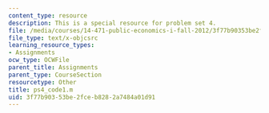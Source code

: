 ```yaml
---
content_type: resource
description: This is a special resource for problem set 4.
file: /media/courses/14-471-public-economics-i-fall-2012/3f77b90353be2fceb8282a7484a01d91_ps4_code1.m
file_type: text/x-objcsrc
learning_resource_types:
- Assignments
ocw_type: OCWFile
parent_title: Assignments
parent_type: CourseSection
resourcetype: Other
title: ps4_code1.m
uid: 3f77b903-53be-2fce-b828-2a7484a01d91
---
```

